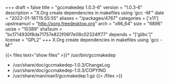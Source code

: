 +++
draft = false
title = "gccmakedep 1.0.3-6"
version = "1.0.3-6"
description = "X.Org create dependencies in makefiles using 'gcc -M'"
date = "2022-01-18T15:55:55"
aliases = "/packages/4767"
categories = ['x11']
upstreamurl = "http://xorg.freedesktop.org"
arch = "x86_64"
size = "6896"
usize = "10389"
sha1sum = "bc1714930f8da71757e822f06f7e08c02324ff77"
depends = "['glibc']"
license = "GPL2"
+++
X.Org create dependencies in makefiles using 'gcc -M'"

{{< files text="show files" >}}* /usr/bin/gccmakedep
* /usr/share/doc/gccmakedep-1.0.3/ChangeLog
* /usr/share/doc/gccmakedep-1.0.3/COPYING
* /usr/share/man/man1/gccmakedep.1.gz
{{< /files >}}